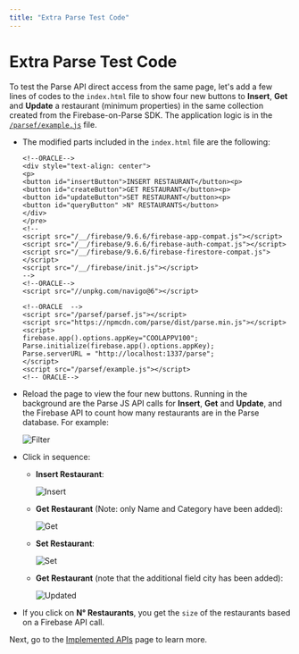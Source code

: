 ```yaml
---
title: "Extra Parse Test Code"
---
```


# Extra Parse Test Code

To test the Parse API direct access from the same page, let's add a few lines of codes to the `index.html` file to show four new buttons to **Insert**, **Get** and **Update** a
restaurant (minimum properties) in the same collection created from the Firebase-on-Parse SDK. The application logic is
in the [`/parsef/example.js`](https://github.com/oracle/microservices-datadriven/blob/main/developer-preview/parsef/example.js) file.

* The modified parts included in the `index.html` file are the following:

    ```
    <!--ORACLE-->
    <div style="text-align: center">
    <p>
    <button id="insertButton">INSERT RESTAURANT</button><p>
    <button id="createButton">GET RESTAURANT</button><p>
    <button id="updateButton">SET RESTAURANT</button><p>
    <button id="queryButton" >N° RESTAURANTS</button>
    </div>
    </pre>
    <!--
    <script src="/__/firebase/9.6.6/firebase-app-compat.js"></script>
    <script src="/__/firebase/9.6.6/firebase-auth-compat.js"></script>
    <script src="/__/firebase/9.6.6/firebase-firestore-compat.js"></script> 
    <script src="/__/firebase/init.js"></script>
    -->
    <!--ORACLE-->
    <script src="//unpkg.com/navigo@6"></script>

    <!--ORACLE  -->
    <script src="/parsef/parsef.js"></script>
    <script src="https://npmcdn.com/parse/dist/parse.min.js"></script> 
    <script>
    firebase.app().options.appKey="COOLAPPV100";
    Parse.initialize(firebase.app().options.appKey);
    Parse.serverURL = "http://localhost:1337/parse";
    </script>
    <script src="/parsef/example.js"></script>
    <!-- ORACLE-->
    ```
* Reload the page to view the four new buttons. Running in the background are the Parse JS API calls for **Insert**, **Get** and **Update**, and the Firebase API to count how many restaurants are in the Parse database. For example:

    ![Filter](../../buttons.jpg "filter page")
	
* Click in sequence:

    * **Insert Restaurant**: 

        ![Insert](../../insert.jpg "insert")

    * **Get Restaurant** (Note: only Name and Category have been added):

        ![Get](../../get.jpg "get")

    * **Set Restaurant**:

        ![Set](../../set.jpg "set")

    * **Get Restaurant** (note that the additional field city has been added):

       ![Updated](../../updated.jpg "updated")

* If you click on **N° Restaurants**, you get the `size` of the restaurants based on a Firebase API call.

Next, go to the [Implemented APIs](../firebase-emulation/scope/) page to learn more.
